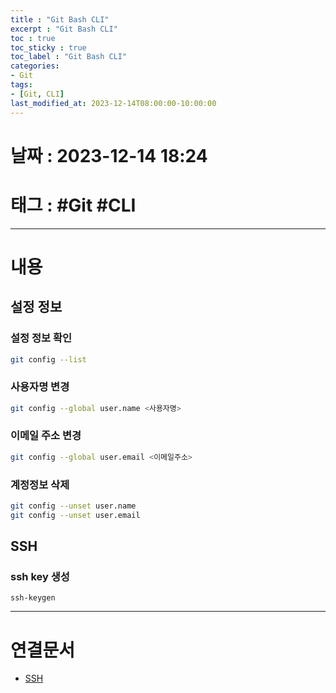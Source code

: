 ```yaml
---
title : "Git Bash CLI"
excerpt : "Git Bash CLI"
toc : true
toc_sticky : true
toc_label : "Git Bash CLI"
categories:
- Git
tags:
- [Git, CLI]
last_modified_at: 2023-12-14T08:00:00-10:00:00
---
```


# 날짜 : 2023-12-14 18:24

# 태그 : #Git #CLI
---

# 내용

## 설정 정보

### 설정 정보 확인

```bash
git config --list
```

### 사용자명 변경

```bash
git config --global user.name <사용자명>
```

### 이메일 주소 변경

```bash
git config --global user.email <이메일주소>
```

### 계정정보 삭제

```bash
git config --unset user.name
git config --unset user.email
```

## SSH

### ssh key 생성
```
ssh-keygen
```

---

# 연결문서
- [SSH](../../통신/통신-SSH)